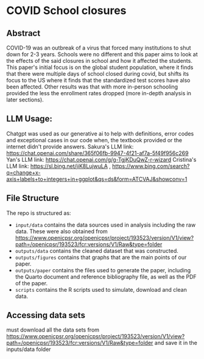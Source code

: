 # COVID School closures

## Abstract

 COVID-19 was an outbreak of a virus that forced many institutions to shut down for 2-3 years. Schools were no different and this paper aims to look at the effects of the said closures in school and how it affected the students. This paper's initial focus is on the global student population, where it finds that there were multiple days of school closed during covid, but shifts its focus to the US where it finds that the standardized test scores have also been affected. Other results was that with more in-person schooling provided the less the enrollment rates dropped (more in-depth analysis in later sections). 


## LLM Usage: 
Chatgpt was used as our generative ai to help with definitions, error codes and exceptional cases in our code when, the textbook provided or the internet didn't provide answers.
Sakura's LLM link: https://chat.openai.com/share/365f06fb-9947-4f21-af7a-5f49f956c269 
Yan's LLM link: https://chat.openai.com/g/g-TgjKDuQwZ-r-wizard
Cristina's LLM link: https://sl.bing.net/jiK8LujwuLA , https://www.bing.com/search?q=change+x-axis+labels+to+integers+in+ggplot&qs=ds&form=ATCVAJ&showconv=1


## File Structure

The repo is structured as:

-   `input/data` contains the data sources used in analysis including the raw data. These were also obtained from https://www.openicpsr.org/openicpsr/project/193523/version/V1/view?path=/openicpsr/193523/fcr:versions/V1/Raw&type=folder 
-   `outputs/data` contains the cleaned dataset that was constructed.
-    `outputs/figures` contains that graphs that are the main points of our paper. 
-   `outputs/paper` contains the files used to generate the paper, including the Quarto document and reference bibliography file, as well as the PDF of the paper. 
-   `scripts` contains the R scripts used to simulate, download and clean data.

## Accessing data sets
 must download all the data sets from https://www.openicpsr.org/openicpsr/project/193523/version/V1/view?path=/openicpsr/193523/fcr:versions/V1/Raw&type=folder and save it in the inputs/data folder
